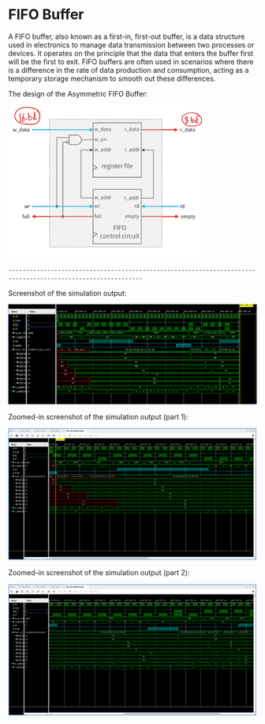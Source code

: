 # FIFO Buffer

A FIFO buffer, also known as a first-in, first-out buffer, is a data structure used in electronics to manage data transmission between two processes or devices. It operates on the principle that the data that enters the buffer first will be the first to exit.
FIFO buffers are often used in scenarios where there is a difference in the rate of data production and consumption, acting as a temporary storage mechanism to smooth out these differences. 

The design of the Asymmetric FIFO Buffer: 

<img src='./pictures/asymmetric_fifo_buffer_design.jpg' width='400'>

`------------------------------------------------------------------------------------------------------------`

Screenshot of the simulation output: 

<img src='./pictures/full_screenshot.png' width='800'>


Zoomed-in screenshot of the simulation output (part 1): 

<img src='./pictures/zoomed1_screenshot.png' width='800'>

Zoomed-in screenshot of the simulation output (part 2): 

<img src='./pictures/zoomed2_screenshot.png' width='800'>
